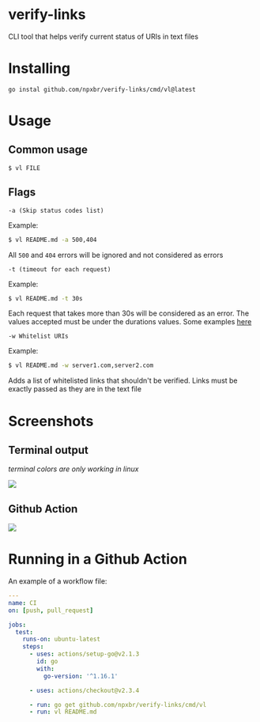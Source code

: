 # verify-links

CLI tool that helps verify current status of URIs in text files

# Installing

```
go instal github.com/npxbr/verify-links/cmd/vl@latest
```

# Usage

## Common usage

```
$ vl FILE
```

## Flags

```
-a (Skip status codes list)
```

Example:

```sh
$ vl README.md -a 500,404
```

All `500` and `404` errors will be ignored and not considered as errors

```
-t (timeout for each request)
```

Example:

```sh
$ vl README.md -t 30s
```

Each request that takes more than 30s will be considered as an error. The values
accepted must be under the durations values. Some examples
[here](https://golang.org/pkg/time/#ParseDuration)

```
-w Whitelist URIs
```

Example:

```sh
$ vl README.md -w server1.com,server2.com
```

Adds a list of whitelisted links that shouldn't be verified. Links must be exactly
passed as they are in the text file

# Screenshots

## Terminal output

_terminal colors are only working in linux_

![](https://i.postimg.cc/xqD8YDfz/Screenshot-from-2021-03-18-17-42-31.png)

## Github Action

![](https://i.postimg.cc/VNpd4bxg/Screenshot-from-2021-03-18-18-29-21.png)

# Running in a Github Action

An example of a workflow file:

```yaml
---
name: CI
on: [push, pull_request]

jobs:
  test:
    runs-on: ubuntu-latest
    steps:
      - uses: actions/setup-go@v2.1.3
        id: go
        with:
          go-version: '^1.16.1'

      - uses: actions/checkout@v2.3.4

      - run: go get github.com/npxbr/verify-links/cmd/vl
      - run: vl README.md
```
